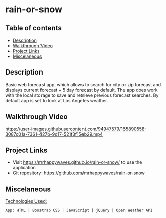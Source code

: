 # rain-or-snow

## Table of contents
* [Description](#description)
* [Walkthrough Video](#walkthrough-video)
* [Project Links](#project-links)
* [Miscelaneous](#miscelaneous)


## Description
Basic web forecast app, which allows to search for city or zip forecast and displays current forecast + 5 day forecast by default. The app does work with the local storage to save and retrieve previous forecast searches. By default app is set to look at Los Angeles weather. 


## Walkthrough Video 
https://user-images.githubusercontent.com/94947579/165890558-3087c01a-7361-427b-9d17-521f3f15eb29.mp4


## Project Links
- Visit https://mrhappywaves.github.io/rain-or-snow/ to use the application
- Git repository: https://github.com/mrhappywaves/rain-or-snow


## Miscelaneous 

<ins>Technologies Used:</ins>
```
App: HTML | Boostrap CSS | JavaScript | jQuery | Open Weather API
```
